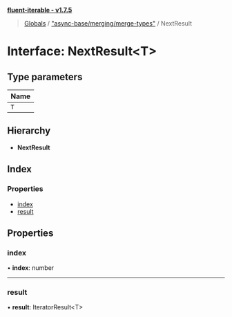 **[fluent-iterable - v1.7.5](../README.md)**

> [Globals](../README.md) / ["async-base/merging/merge-types"](../modules/_async_base_merging_merge_types_.md) / NextResult

# Interface: NextResult\<T>

## Type parameters

Name |
------ |
`T` |

## Hierarchy

* **NextResult**

## Index

### Properties

* [index](_async_base_merging_merge_types_.nextresult.md#index)
* [result](_async_base_merging_merge_types_.nextresult.md#result)

## Properties

### index

•  **index**: number

___

### result

•  **result**: IteratorResult\<T>
